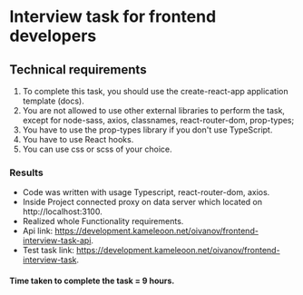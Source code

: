 # Interview task for frontend developers

## Technical requirements

1. To complete this task, you should use the create-react-app application template (docs).
2. You are not allowed to use other external libraries to perform the task, except for node-sass, axios, classnames, react-router-dom, prop-types;
3. You have to use the prop-types library if you don't use TypeScript.
4. You have to use React hooks.
5. You can use css or scss of your choice.

### Results

- Code was written with usage Typescript, react-router-dom, axios.
- Inside Project connected proxy on data server which located on http://localhost:3100.
- Realized whole Functionality requirements.
- Api link: https://development.kameleoon.net/oivanov/frontend-interview-task-api.
- Test task link: https://development.kameleoon.net/oivanov/frontend-interview-task.

#### Time taken to complete the task = 9 hours. 
